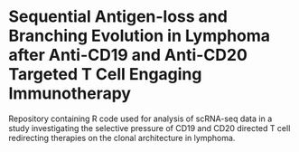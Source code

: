# Sequential Antigen-loss and Branching Evolution in Lymphoma after Anti-CD19 and Anti-CD20 Targeted T Cell Engaging Immunotherapy

Repository containing R code used for analysis of scRNA-seq data in a study investigating the selective pressure of CD19 and CD20 directed T cell redirecting therapies on the clonal architecture in lymphoma.
